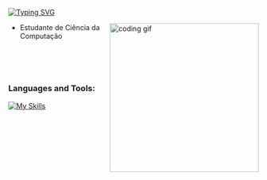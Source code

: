 [![Typing SVG](https://readme-typing-svg.demolab.com?weight=500&size=30&letterSpacing=5px&duration=1000&pause=1000&color=E66CDA&center=true&vCenter=true&width=600&height=60&lines=Eduardo+Santos;Computer+Science+Student)](https://git.io/typing-svg)

<img align="right" src="https://media.tenor.com/YZPnGuPeZv8AAAAd/coding.gif" width=300px alt="coding gif">

- Estudante de Ciência da Computação

<br/><br/>

#
<h3 align="left">Languages and Tools:</h3>

[![My Skills](https://skillicons.dev/icons?i=html,css,javascript,php,mysql,postgresql&theme=dark)](https://skillicons.dev)
